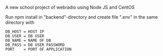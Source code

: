 A new school project of webradio using Node JS and CentOS

Run npm install in "backend"-directory and create file ".env" in the same directory with 

```
DB_HOST = HOST IP
DB_USER = DB USER
DB_NAME = NAME OF DB
DB_PASS = DB USER PASSWORD
PORT    = PORT OF APPLICATION
```
